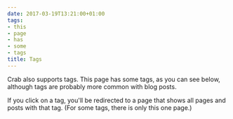 ```yaml
---
date: 2017-03-19T13:21:00+01:00
tags:
- this
- page
- has
- some
- tags
title: Tags
---
```


Crab also supports tags. This page has some tags, as you can see
below, although tags are probably more common with blog posts.

If you click on a tag, you'll be redirected to a page that shows all
pages and posts with that tag. (For some tags, there is only this one
page.)
